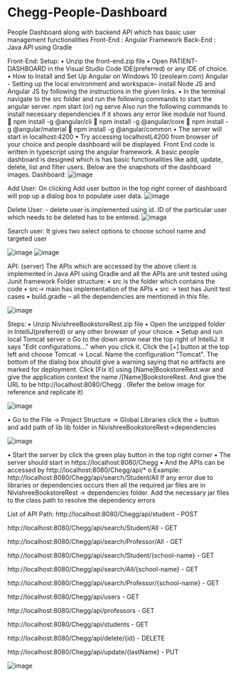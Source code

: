 # Chegg-People-Dashboard
People Dashboard along with backend API which has basic user management functionalities
Front-End : Angular Framework
Back-End : Java API using Gradle

Front-End: 
Setup:
•	Unzip the front-end.zip file 
•	Open PATIENT-DASHBOARD in the Visual Studio Code IDE(preferred) or any IDE of  choice.
•	How to Install and Set Up Angular on Windows 10 (zeolearn.com) 
Angular - Setting up the local environment and workspace– install Node JS and Angular JS by following the instructions in the given links.
•	In the terminal navigate to the src folder and run the following commands to start the angular server.
npm start (or) ng serve
Also run the following commands to install necessary dependencies if it shows any error like module not found.
	npm install -g @angular/cli
	npm install -g @angular/core
	npm install -g @angular/material
	npm install -g @angular/common
•	The server will start in localhost:4200
•	Try accessing localhostL4200 from browser of your choice and people dashboard will be displayed.
Front End code is written in typescript using the angular framework.  A basic people dashboard is designed which is has basic functionalities like add, update, delete, list and filter users. Below are the snapshots of the dashboard images.
Dashboard:
 ![image](https://user-images.githubusercontent.com/27359588/158313569-7c6f85ce-fd4b-4af5-b162-f84f82299354.png)




Add User: On clicking Add user button in the top right corner of dashboard will pop up a dialog box to populate user data.
![image](https://user-images.githubusercontent.com/27359588/158313597-827d5489-00f6-44e7-a545-5f83a06edafb.png)

 
Delete User:  - delete user is implemented using id. ID of the particular user which needs to be deleted has to be entered.
 ![image](https://user-images.githubusercontent.com/27359588/158313616-caafb6a6-46fb-42c5-9d1a-4c28cae21eab.png)










Search user: It gives two select options to choose school name and targeted user
 
 ![image](https://user-images.githubusercontent.com/27359588/158313626-cd4c54f2-0a01-46c7-bda5-d6120bbf2078.png)
![image](https://user-images.githubusercontent.com/27359588/158313635-1f8e121a-447f-4ee7-9a78-9ef0b7fecad1.png)


API: (server)
The APIs which are accessed by the above client is implemented in Java API using Gradle and all the APIs are unit tested using Junit framework
Folder structure:
•	src is the folder which contains the code
•	src-> main has implementation of the APIs
•	src -> test has Junit test cases
•	build.gradle – all the dependencies are mentioned in this file.


 ![image](https://user-images.githubusercontent.com/27359588/158316249-6739f5e3-9b9d-47ee-b477-9d6000bdda26.png)



Steps:
•	Unzip NivishreeBookstoreRest.zip file
•	Open the unzipped folder in IntelliJ(preferred) or any other browser of your choice.
•	Setup and run local Tomcat server
o	Go to the down arrow near the top right of IntelliJ. It says "Edit configurations..." when you click it. Click the [+] button at the top left and choose Tomcat -> Local. Name the configuration "Tomcat". The bottom of the dialog box should give a warning saying that no artifacts are marked for deployment. Click [Fix it] using [Name]BookstoreRest.war and give the application context the name /[Name]BookstoreRest. And give the URL to be http://localhost:8080/Chegg . (Refer the below image for reference and replicate it)



 ![image](https://user-images.githubusercontent.com/27359588/158316227-f4f4fa45-34e3-4948-b586-c77047554a1c.png)


•	Go to the File -> Project Structure -> Global Libraries click the + button and add path of lib lib folder in NivishreeBookstoreRest->dependencies


 ![image](https://user-images.githubusercontent.com/27359588/158316214-020e43ad-d28d-409d-afe2-28817648ae1f.png)

•	Start the server by click the green play button in the top right corner
•	The server should start in https://localhost:8080/Chegg
•	And the APIs can be accessed by http://localhost:8080/Chegg/api/*
o	Example: http://localhost:8080/Chegg/api/search/Student/All
If any error due to libraries or dependencies occurs then all the required jar files are in 
NivishreeBookstoreRest -> dependencies folder. Add the necessary jar files to the class path to resolve the dependency errors

List of API Path:
http://localhost:8080/Chegg/api/student - POST

http://localhost:8080/Chegg/api/search/Student/All - GET

http://localhost:8080/Chegg/api/search/Professor/All - GET

http://localhost:8080/Chegg/api/search/Student/{school-name} - GET

http://localhost:8080/Chegg/api/search/All/{school-name} - GET

http://localhost:8080/Chegg/api/search/Professor/{school-name} - GET

http://localhost:8080/Chegg/api/users - GET

http://localhost:8080/Chegg/api/professors - GET

http://localhost:8080/Chegg/api/students - GET

http://localhost:8080/Chegg/api/delete/{id} - DELETE

http://localhost:8080/Chegg/api/update/{lastName} - PUT


![image](https://user-images.githubusercontent.com/27359588/158316198-e2c860bc-1cca-4e06-ac29-1361cafc9ee7.png)

